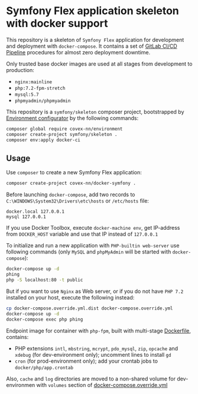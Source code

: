 Symfony Flex application skeleton with docker support
===

This repository is a skeleton of `Symfony Flex` application for development and
deployment with `docker-compose`. It contains a set of [GitLab CI/CD Pipeline][1]
procedures for almost zero deployment downtime.

Only trusted base docker images are used at all stages from development to production:

* `nginx:mainline`
* `php:7.2-fpm-stretch`
* `mysql:5.7`
* `phpmyadmin/phpmyadmin`

This repository is a `symfony/skeleton` composer project, bootstrapped by
[Environment configurator][2] by the following commands:

```bash
composer global require covex-nn/environment
composer create-project symfony/skeleton .
composer env:apply docker-ci
```

Usage
---

Use `composer` to create a new Symfony Flex application:

```bash
composer create-project covex-nn/docker-symfony .
```

Before launching `docker-compose`, add two records to `C:\WINDOWS\System32\Drivers\etc\hosts`
or `/etc/hosts` file:

    docker.local 127.0.0.1
    mysql 127.0.0.1
    
If you use Docker Toolbox, execute `docker-machine env`, get IP-address from `DOCKER_HOST`
variable and use that IP instead of `127.0.0.1`

To initialize and run a new application with `PHP-builtin web-server` use following
commands (only `MySQL` and `phpMyAdmin` will be started with `docker-compose`):

```bash
docker-compose up -d
phing
php -S localhost:80 -t public
```

But if you want to use `Nginx` as Web server, or if you do not have `PHP 7.2` installed
on your host, execute the following instead:

```bash
cp docker-compose.override.yml.dist docker-compose.override.yml
docker-compose up -d
docker-compose exec php phing
```

Endpoint image for container with `php-fpm`, built with multi-stage [Dockerfile](Dockerfile),
contains:

* PHP extensions `intl`, `mbstring`, `mcrypt`, `pdo_mysql`, `zip`, `opcache`
  and `xdebug` (for dev-environment only); uncomment lines to install `gd`
* `cron` (for prod-environment only); add your crontab jobs to `docker/php/app.crontab`

Also, `cache` and `log` directories are moved to a non-shared volume for dev-environmen
with `volumes` section of [docker-compose.override.yml](docker-compose.override.yml.dist)

[1]: https://about.gitlab.com/features/gitlab-ci-cd/
[2]: https://github.com/covex-nn/env-configurator
